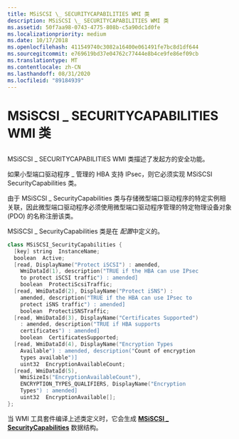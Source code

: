 ```yaml
---
title: MSiSCSI \_ SECURITYCAPABILITIES WMI 类
description: MSiSCSI \_ SECURITYCAPABILITIES WMI 类
ms.assetid: 50f7aa98-0743-4775-808b-c5a90dc1d0fe
ms.localizationpriority: medium
ms.date: 10/17/2018
ms.openlocfilehash: 411549740c3082a16400e061491fe7bc8d1df644
ms.sourcegitcommit: e769619bd37e04762c77444e8b4ce9fe86ef09cb
ms.translationtype: MT
ms.contentlocale: zh-CN
ms.lasthandoff: 08/31/2020
ms.locfileid: "89184939"
---
```

# <a name="msiscsi_securitycapabilities-wmi-class"></a>MSiSCSI \_ SECURITYCAPABILITIES WMI 类


## <span id="ddk_msiscsi_securitycapabilities_wmi_class_kr"></span><span id="DDK_MSISCSI_SECURITYCAPABILITIES_WMI_CLASS_KR"></span>


MSiSCSI \_ SECURITYCAPABILITIES WMI 类描述了发起方的安全功能。

如果小型端口驱动程序 \_ 管理的 HBA 支持 IPsec，则它必须实现 MSiSCSI SecurityCapabilities 类。

由于 MSiSCSI \_ SecurityCapabilities 类与存储微型端口驱动程序的特定实例相关联，因此微型端口驱动程序必须使用微型端口驱动程序管理的特定物理设备对象 (PDO) 的名称注册该类。

MSiSCSI \_ SecurityCapabilities 类是在 *配置*中定义的。

```cpp
class MSiSCSI_SecurityCapabilities {
  [key] string  InstanceName;
  boolean  Active;
  [read, DisplayName("Protect iSCSI") : amended, 
    WmiDataId(1), description("TRUE if the HBA can use IPsec 
    to protect iSCSI traffic") : amended]
    boolean  ProtectiScsiTraffic;
  [read, WmiDataId(2), DisplayName("Protect iSNS") : 
    amended, description("TRUE if the HBA can use IPsec to 
    protect iSNS traffic") : amended] 
    boolean  ProtectiSNSTraffic;
  [read, WmiDataId(3), DisplayName("Certificates Supported") 
    : amended, description("TRUE if HBA supports 
    certificates") : amended] 
    boolean  CertificatesSupported;
  [read, WmiDataId(4), DisplayName("Encryption Types 
    Available") : amended, description("Count of encryption 
    types available")] 
    uint32  EncryptionAvailableCount;
  [read, WmiDataId(5), 
    WmiSizeIs("EncryptionAvailableCount"), 
    ENCRYPTION_TYPES_QUALIFIERS, DisplayName("Encryption 
    Types") : amended] 
    uint32  EncryptionAvailable[];
};
```

当 WMI 工具套件编译上述类定义时，它会生成 [**MSiSCSI \_ SecurityCapabilities**](/windows-hardware/drivers/ddi/iscsicfg/ns-iscsicfg-_msiscsi_securitycapabilities) 数据结构。

 

